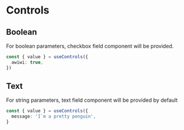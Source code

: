 # Controls

## Boolean

For boolean parameters, checkbox field component will be provided.


```ts
const { value } = useControls({
  awiwi: true,
})
```

<BooleanDemo/>

## Text

For string parameters, text field component will be provided by default

```ts
const { value } = useControls({
  message: 'I`m a pretty penguin',
}
```

<TextDemo/>